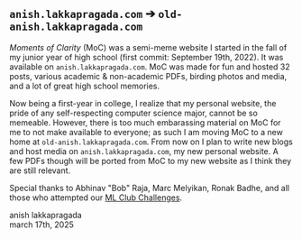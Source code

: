 ## `anish.lakkapragada.com` ➔ `old-anish.lakkapragada.com`

*Moments of Clarity* (MoC) was a semi-meme website I started in the fall of my junior year of high school (first commit: September 19th, 2022). It was available on `anish.lakkapragada.com`. MoC was made for fun and hosted 32 posts, various academic & non-academic PDFs, birding photos and media, and a lot of great high school memories.

Now being a first-year in college, I realize that my personal website, the pride of any self-respecting computer science major, cannot be so memeable. However, there is too much embarassing material on MoC for me to not make available to everyone; as such I am moving MoC to a new home at `old-anish.lakkapragada.com`. From now on I plan to write new blogs and host media on `anish.lakkapragada.com`, my new personal website. A few PDFs though will be ported from MoC to my new website as I think they are still relevant.

Special thanks to Abhinav "Bob" Raja, Marc Melyikan, Ronak Badhe, and all those who attempted our [ML Club Challenges](https://old-anish.lakkapragada.com/notes/).

anish lakkapragada <br/>
march 17th, 2025 